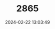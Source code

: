 ---
title: "2865"
category: "Bombina bombina"
draft: false
date: 2024-02-22 13:03:49
languages:
  Romanian: ["Buhai de balta cu burta roșie"]
  Croatian: ["Crveni mukač"]
  Serbian: ["Crvenotrbi mukač"]
  Turkish: ["Kırmızılı Kurbağa"]
  Russian: ["Krasnobrykhaya Zherlyanka"]
  Polish: ["Kumak Nizinny"]
  Czech: ["Kuňka obecná"]
  Slovenian: ["Nižinski ugh"]
  German: ["Rotbauchunke"]
  Italian: ["Ululone Dal Ventre Giallo"]
  Hungarian: ["Vöröshasú unka"]
  Greek, Modern (1453-): ["Κοκκινομπομπίνα"]
  English: ["Fire-bellied Toad"]
---